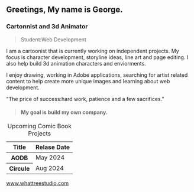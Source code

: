 ## Greetings, My name is George. 
### Cartonnist and 3d Animator

>Student:Web Development 

I am a cartoonist that is currently working on independent projects. My focus is character development, storyline ideas, line art and page editing. I also
help build 3d animation characters and enviorments.


I enjoy drawing, working in Adobe applications, searching for artist related content to help create more unique images and learning about web development. 


"The price of success:hard work, patience and a few sacrifices." 
>#### My goal is build my own company.
>
</table>
    <table>
    <caption>Upcoming Comic Book Projects</caption>
        <thead>
            <tr>
              <th scope="col">Title</th>
              <th scope="col">Relase Date</th>
            </tr>
         </thead>
         <tbody>
             <tr>
               <th scope="row">AODB</th>
               <td>May 2024</td>
             </tr>
             <tr>
                <th scope="row">Circule</th>
                <td>Aug 2024</td>
             </tr>
          </tbody>
 </table>


www.whattreestudio.com

